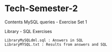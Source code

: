 # Tech-Semester-2
Contents
MySQL queries - Exercise Set 1

Library - SQL Exercises

    LibraryMySQLdml.sql : Answers in SQL
    LibraryMYSQL.txt : Results from answers and SQL
